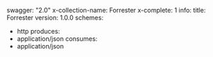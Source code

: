 swagger: "2.0"
x-collection-name: Forrester
x-complete: 1
info:
  title: Forrester
  version: 1.0.0
schemes:
- http
produces:
- application/json
consumes:
- application/json